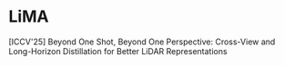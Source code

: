# LiMA
[ICCV'25] Beyond One Shot, Beyond One Perspective: Cross-View and Long-Horizon Distillation for Better LiDAR Representations
